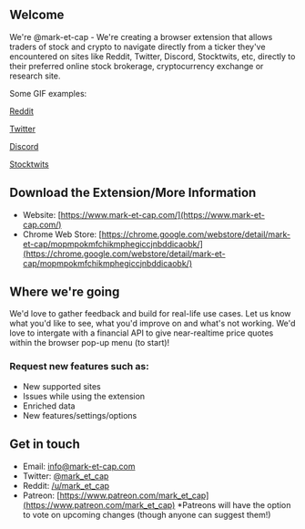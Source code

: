 ## Welcome
We're @mark-et-cap - We're creating a browser extension that allows traders of stock and crypto to navigate directly from a ticker they've encountered on sites like Reddit, Twitter, Discord, Stocktwits, etc, directly to their preferred online stock brokerage, cryptocurrency exchange or research site. 

Some GIF examples:

  [Reddit](https://imgur.com/7iqVih7) 

  [Twitter](https://imgur.com/lvE40eT) 

  [Discord](https://imgur.com/QIVFwkU) 

  [Stocktwits](https://imgur.com/UsNzXZi) 
  
 ## Download the Extension/More Information
  - Website: [https://www.mark-et-cap.com/](https://www.mark-et-cap.com/)
  - Chrome Web Store: [https://chrome.google.com/webstore/detail/mark-et-cap/mopmpokmfchikmphegiccjnbddicaobk/](https://chrome.google.com/webstore/detail/mark-et-cap/mopmpokmfchikmphegiccjnbddicaobk/)

## Where we're going

We'd love to gather feedback and build for real-life use cases. Let us know what you'd like to see, what you'd improve on and what's not working. We'd love to intergate with a financial API to give near-realtime price quotes within the browser pop-up menu (to start)!
  
### Request new features such as:
  - New supported sites
  - Issues while using the extension
  - Enriched data
  - New features/settings/options

## Get in touch
  - Email: [info@mark-et-cap.com](info@mark-et-cap.com)
  - Twitter: [@mark_et_cap](https://twitter.com/mark_et_cap)
  - Reddit: [/u/mark_et_cap](https://www.reddit.com/user/mark_et_cap)
  - Patreon: [https://www.patreon.com/mark_et_cap](https://www.patreon.com/mark_et_cap) 
    *Patreons will have the option to vote on upcoming changes (though anyone can suggest them!)
